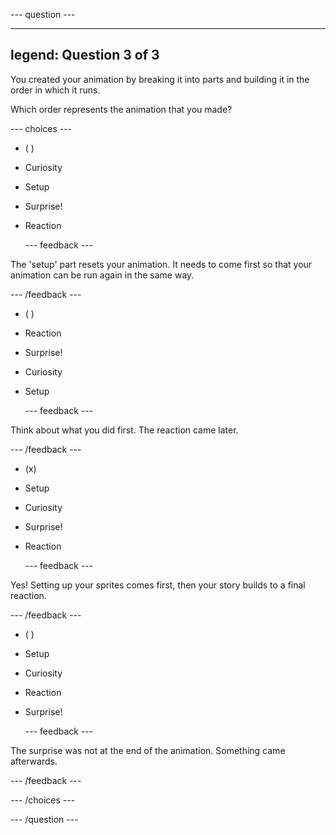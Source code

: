 --- question ---

---
legend: Question 3 of 3
---

You created your animation by breaking it into parts and building it in the order in which it runs. 

Which order represents the animation that you made?

--- choices ---

- ( ) 
+ Curiosity

+ Setup

+ Surprise!

+ Reaction

  --- feedback ---

 The 'setup' part resets your animation. It needs to come first so that your animation can be run again in the same way.

  --- /feedback ---

- ( ) 
+ Reaction

+ Surprise!

+ Curiosity

+ Setup

  --- feedback ---

 Think about what you did first. The reaction came later.

  --- /feedback ---

- (x) 
+ Setup

+ Curiosity

+ Surprise!

+ Reaction

  --- feedback ---

 Yes! Setting up your sprites comes first, then your story builds to a final reaction.

  --- /feedback ---

- ( ) 
+ Setup

+ Curiosity

+ Reaction

+ Surprise!

  --- feedback ---

 The surprise was not at the end of the animation. Something came afterwards.

  --- /feedback ---

--- /choices ---

--- /question ---
